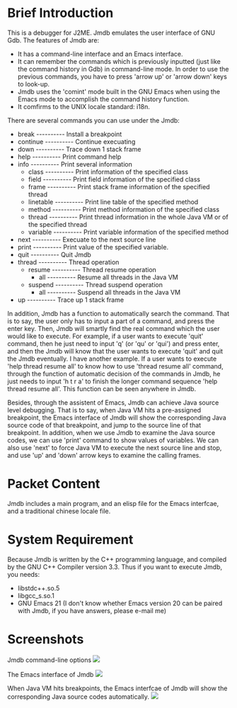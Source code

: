 # Brief Introduction

This is a debugger for J2ME. Jmdb emulates the user interface of GNU Gdb. The features of Jmdb are:

* It has a command-line interface and an Emacs interface.
* It can remember the commands which is previously inputted (just like the command history in Gdb) in command-line mode. In order to use the previous commands, you have to press 'arrow up' or 'arrow down' keys to look-up.
* Jmdb uses the 'comint' mode built in the GNU Emacs when using the Emacs mode to accomplish the command history function.
* It comfirms to the UNIX locale standard: i18n.

There are several commands you can use under the Jmdb:

* break ---------- Install a breakpoint
* continue ---------- Continue execuating
* down ---------- Trace down 1 stack frame
* help ---------- Print command help
* info ---------- Print several information
    * class ---------- Print information of the specified class
    * field ---------- Print field information of the specified class
    * frame ---------- Print stack frame information of the specified thread
    * linetable ---------- Print line table of the specified method
    * method ---------- Print method information of the specified class
    * thread ---------- Print thread information in the whole Java VM or of the specified thread
    * variable ---------- Print variable information of the specified method
* next ---------- Execuate to the next source line
* print ---------- Print value of the specified variable.
* quit ---------- Quit Jmdb
* thread ---------- Thread operation
    * resume ---------- Thread resume operation
        * all ---------- Resume all threads in the Java VM
    * suspend ---------- Thread suspend operation
        * all ---------- Suspend all threads in the Java VM
* up ---------- Trace up 1 stack frame

In addition, Jmdb has a function to automatically search the command. That is to say, the user only has to input a part of a command, and press the enter key. Then, Jmdb will smartly find the real command which the user would like to execute. For example, if a user wants to execute 'quit' command, then he just need to input 'q' (or 'qu' or 'qui') and press enter, and then the Jmdb will know that the user wants to execute 'quit' and quit the Jmdb eventually. I have another example. If a user wants to execute 'help thread resume all' to know how to use 'thread resume all' command, through the function of automatic decision of the commands in Jmdb, he just needs to input 'h t r a' to finish the longer command sequence 'help thread resume all'. This function can be seen anywhere in Jmdb.

Besides, through the assistent of Emacs, Jmdb can achieve Java source level debugging. That is to say, when Java VM hits a pre-assigned breakpoint, the Emacs interface of Jmdb will show the corresponding Java source code of that breakpoint, and jump to the source line of that breakpoint. In addition, when we use Jmdb to examine the Java source codes, we can use 'print' command to show values of variables. We can also use 'next' to force Java VM to execute the next source line and stop, and use 'up' and 'down' arrow keys to examine the calling frames.

# Packet Content

Jmdb includes a main program, and an elisp file for the Emacs interfcae, and a traditional chinese locale file.

# System Requirement

Because Jmdb is written by the C++ programming language, and compiled by the GNU C++ Compiler version 3.3. Thus if you want to execute Jmdb, you needs:

* libstdc++.so.5
* libgcc_s.so.1
* GNU Emacs 21 (I don't know whether Emacs version 20 can be paired with Jmdb, if you have answers, please e-mail me)

# Screenshots

Jmdb command-line options
![](http://lh5.google.com/wei.hu.tw/RzxPgbZHyHI/AAAAAAAAAFw/_LX7bMzkD3E/jmdb_start.png)

The Emacs interface of Jmdb
![](http://lh4.google.com/wei.hu.tw/RzxPgLZHyFI/AAAAAAAAAFg/VAWIrWqxueQ/jmdb_init.png)

When Java VM hits breakpoints, the Emacs interfcae of Jmdb will show the corresponding Java source codes automatically. 
![](http://lh5.google.com/wei.hu.tw/RzxPgbZHyGI/AAAAAAAAAFo/TqTIzjwc9sY/jmdb_running.png)

